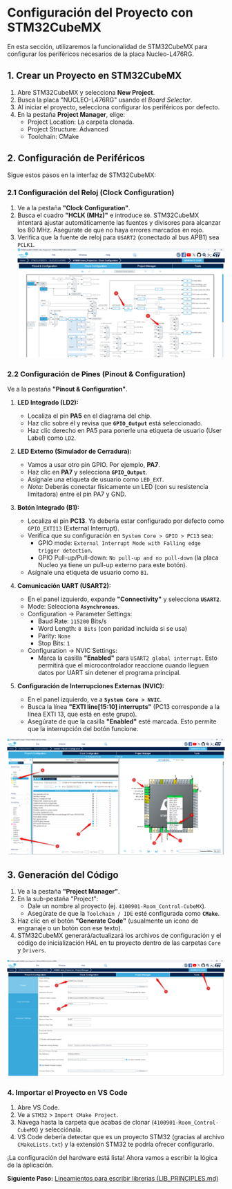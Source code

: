 # Configuración del Proyecto con STM32CubeMX

En esta sección, utilizaremos la funcionalidad de STM32CubeMX para configurar los periféricos necesarios de la placa Nucleo-L476RG.

## 1. Crear un Proyecto en STM32CubeMX

1. Abre STM32CubeMX y selecciona **New Project**.
2. Busca la placa "NUCLEO-L476RG" usando el *Board Selector*.
3. Al iniciar el proyecto, selecciona configurar los periféricos por defecto.
4. En la pestaña **Project Manager**, elige:
   * Project Location: La carpeta clonada.
   * Project Structure: Advanced
   * Toolchain: CMake

## 2. Configuración de Periféricos

Sigue estos pasos en la interfaz de STM32CubeMX:

### 2.1 Configuración del Reloj (Clock Configuration)

1.  Ve a la pestaña **"Clock Configuration"**.
2.  Busca el cuadro **"HCLK (MHz)"** e introduce `80`. STM32CubeMX intentará ajustar automáticamente las fuentes y divisores para alcanzar los 80 MHz. Asegúrate de que no haya errores marcados en rojo.
3.  Verifica que la fuente de reloj para `USART2` (conectado al bus APB1) sea `PCLK1`.
![clock_setup](assets/clock_setup.png)

### 2.2 Configuración de Pines (Pinout & Configuration)

Ve a la pestaña **"Pinout & Configuration"**.

1.  **LED Integrado (LD2):**
    *   Localiza el pin **PA5** en el diagrama del chip.
    *   Haz clic sobre él y revisa que **`GPIO_Output`** está seleccionado.
    *   Haz clic derecho en PA5 para ponerle una etiqueta de usuario (User Label) como `LD2`.

2.  **LED Externo (Simulador de Cerradura):**
    *   Vamos a usar otro pin GPIO. Por ejemplo, **PA7**.
    *   Haz clic en **PA7** y selecciona **`GPIO_Output`**.
    *   Asígnale una etiqueta de usuario como `LED_EXT`.
    *   *Nota:* Deberás conectar físicamente un LED (con su resistencia limitadora) entre el pin PA7 y GND.

3.  **Botón Integrado (B1):**
    *   Localiza el pin **PC13**. Ya debería estar configurado por defecto como `GPIO_EXTI13` (External Interrupt).
    *   Verifica que su configuración en `System Core > GPIO > PC13` sea:
        *   GPIO mode: `External Interrupt Mode with Falling edge trigger detection`.
        *   GPIO Pull-up/Pull-down: `No pull-up and no pull-down` (la placa Nucleo ya tiene un pull-up externo para este botón).
    *   Asígnale una etiqueta de usuario como `B1`.

4.  **Comunicación UART (USART2):**
    *   En el panel izquierdo, expande **"Connectivity"** y selecciona **`USART2`**.
    *   Mode: Selecciona **`Asynchronous`**.
    *   Configuration -> Parameter Settings:
        *   Baud Rate: `115200` Bits/s
        *   Word Length: `8 Bits` (con paridad incluida si se usa)
        *   Parity: `None`
        *   Stop Bits: `1`
    *   Configuration -> NVIC Settings:
        *   Marca la casilla **"Enabled"** para `USART2 global interrupt`. Esto permitirá que el microcontrolador reaccione cuando lleguen datos por UART sin detener el programa principal.

5.  **Configuración de Interrupciones Externas (NVIC):**
    *   En el panel izquierdo, ve a **`System Core > NVIC`**.
    *   Busca la línea **"EXTI line[15:10] interrupts"** (PC13 corresponde a la línea EXTI 13, que está en este grupo).
    *   Asegúrate de que la casilla **"Enabled"** esté marcada. Esto permite que la interrupción del botón funcione.

![Pinout](assets/pinout_setup.png)

## 3. Generación del Código

1.  Ve a la pestaña **"Project Manager"**.
2.  En la sub-pestaña "Project":
    *   Dale un nombre al proyecto (ej. `4100901-Room_Control-CubeMX`).
    *   Asegúrate de que la `Toolchain / IDE` esté configurada como **`CMake`**. 
3.  Haz clic en el botón **"Generate Code"** (usualmente un icono de engranaje o un botón con ese texto).
4.  STM32CubeMX generará/actualizará los archivos de configuración y el código de inicialización HAL en tu proyecto dentro de las carpetas `Core` y `Drivers`.

![Generate Code](assets/generate_code.png)

### 4. Importar el Proyecto en VS Code

1.  Abre VS Code.
2.  Ve a `STM32` > `Import CMake Project`.
3.  Navega hasta la carpeta que acabas de clonar (`4100901-Room_Control-CubeMX`) y selecciónala.
4.  VS Code debería detectar que es un proyecto STM32 (gracias al archivo `CMakeLists.txt`) y la extensión STM32 te podría ofrecer configurarlo.

¡La configuración del hardware está lista! Ahora vamos a escribir la lógica de la aplicación.

**Siguiente Paso:** [Lineamientos para escribir librerias (LIB_PRINCIPLES.md)](LIB_PRINCIPLES.md)
